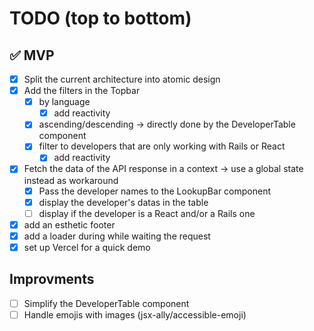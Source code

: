 # TODO (top to bottom)

## ✅ MVP
- [x] Split the current architecture into atomic design
- [x] Add the filters in the Topbar
    - [x] by language
        - [x] add reactivity
    - [x] ascending/descending → directly done by the DeveloperTable component
    - [x] filter to developers that are only working with Rails or React
        - [x] add reactivity
- [x] Fetch the data of the API response in a context → use a global state instead as workaround
    - [x] Pass the developer names to the LookupBar component
    - [x] display the developer's datas in the table
    - [ ] display if the developer is a React and/or a Rails one
- [x] add an esthetic footer
- [x] add a loader during while waiting the request
- [x] set up Vercel for a quick demo

## Improvments

- [ ] Simplify the DeveloperTable component
- [ ] Handle emojis with images (jsx-ally/accessible-emoji)